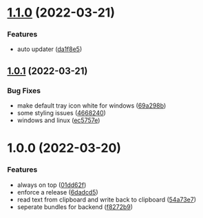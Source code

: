 # [1.1.0](https://github.com/ridvanaltun/turkish-deasciifier/compare/v1.0.1...v1.1.0) (2022-03-21)


### Features

* auto updater ([da1f8e5](https://github.com/ridvanaltun/turkish-deasciifier/commit/da1f8e5ed43daa06b54af7aa2b07c759c936702b))

## [1.0.1](https://github.com/ridvanaltun/turkish-deasciifier/compare/v1.0.0...v1.0.1) (2022-03-21)


### Bug Fixes

* make default tray icon white for windows ([69a298b](https://github.com/ridvanaltun/turkish-deasciifier/commit/69a298b31ceaa0e96e3fd41d44ff28cec4b2df46))
* some styling issues ([4668240](https://github.com/ridvanaltun/turkish-deasciifier/commit/4668240c9827a441945aa493208adc496386fd12))
* windows and linux ([ec5757e](https://github.com/ridvanaltun/turkish-deasciifier/commit/ec5757e815395a32ec5644faf31ce78936265d57))

# 1.0.0 (2022-03-20)


### Features

* always on top ([01dd62f](https://github.com/ridvanaltun/turkish-deasciifier/commit/01dd62f6f08e47e823fde9061c6af06a9f2c2c32))
* enforce a release ([6dadcd5](https://github.com/ridvanaltun/turkish-deasciifier/commit/6dadcd5f6345ded8727c89128b356d1302f4250f))
* read text from clipboard and write back to clipboard ([54a73e7](https://github.com/ridvanaltun/turkish-deasciifier/commit/54a73e7defa6e36f012357be25ab8dc345b57a90))
* seperate bundles for backend ([f8272b9](https://github.com/ridvanaltun/turkish-deasciifier/commit/f8272b9c6a4bc4ae05d529ea76aae69900a1679f))
